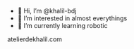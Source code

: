 - 👋 Hi, I’m @khalil-bdj
- 👀 I’m interested in almost everythings
- 🌱 I’m currently learning robotic


atelierdekhalil.com

<!---
- 📫 How to reach me ...
- ⚡ Fun fact: ...


khalil-bdj/khalil-bdj is a ✨ special ✨ repository because its `README.md` (this file) appears on your GitHub profile.
You can click the Preview link to take a look at your changes.
--->
